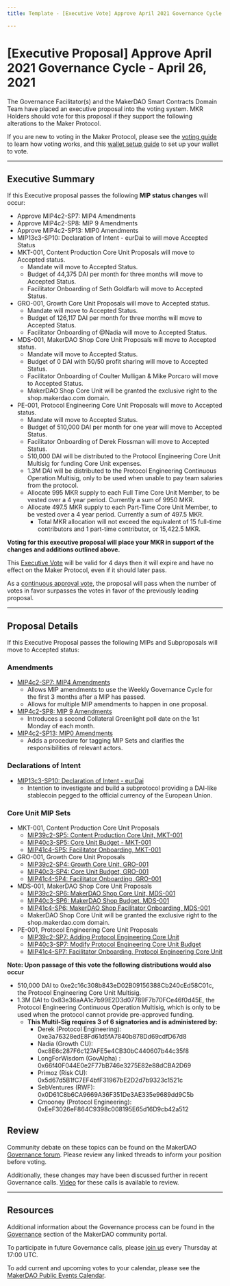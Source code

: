 ```yaml
---
title: Template - [Executive Vote] Approve April 2021 Governance Cycle - April 26, 2021

---
```

# [Executive Proposal] Approve April 2021 Governance Cycle - April 26, 2021

The Governance Facilitator(s) and the MakerDAO Smart Contracts Domain Team have placed an executive proposal into the voting system. MKR Holders should vote for this proposal if they support the following alterations to the Maker Protocol.

If you are new to voting in the Maker Protocol, please see the [voting guide](https://community-development.makerdao.com/en/learn/governance/how-voting-works/) to learn how voting works, and this [wallet setup guide](https://community-development.makerdao.com/en/learn/governance/voting-setup/) to set up your wallet to vote.

---

## Executive Summary

If this Executive proposal passes the following **MIP status changes** will occur:

* Approve MIP4c2-SP7: MIP4 Amendments
* Approve MIP4c2-SP8: MIP 9 Amendments
* Approve MIP4c2-SP13: MIP0 Amendments
* MIP13c3-SP10: Declaration of Intent - eurDai to will move Accepted Status
* MKT-001, Content Production Core Unit Proposals will move to Accepted status.
	* Mandate will move to Accepted Status.
	* Budget of 44,375 DAI per month for three months will move to Accepted Status.
	* Facilitator Onboarding of Seth Goldfarb will move to Accepted Status.
* GRO-001, Growth Core Unit Proposals will move to Accepted status.
	* Mandate will move to Accepted Status.
	* Budget of 126,117 DAI per month for three months will move to Accepted Status.
	* Facilitator Onboarding of @Nadia will move to Accepted Status.
* MDS-001, MakerDAO Shop Core Unit Proposals will move to Accepted status.
	* Mandate will move to Accepted Status.
	* Budget of 0 DAI with 50/50 profit sharing will move to Accepted Status.
	* Facilitator Onboarding of Coulter Mulligan & Mike Porcaro will move to Accepted Status.
	* MakerDAO Shop Core Unit will be granted the exclusive right to the shop.makerdao.com domain.
* PE-001, Protocol Engineering Core Unit Proposals will move to Accepted status.
	* Mandate will move to Accepted Status.
	* Budget of 510,000 DAI per month for one year will move to Accepted Status.
	* Facilitator Onboarding of Derek Flossman will move to Accepted Status.
	* 510,000 DAI will be distributed to the Protocol Engineering Core Unit Multisig for funding Core Unit expenses.
	* 1.3M DAI will be distributed to the Protocol Engineering Continuous Operation Multisig, only to be used when unable to pay team salaries from the protocol.
	* Allocate 995 MKR supply to each Full Time Core Unit Member, to be vested over a 4 year period. Currently a sum of 9950 MKR.
	* Allocate 497.5 MKR supply to each Part-Time Core Unit Member, to be vested over a 4 year period. Currently a sum of 497.5 MKR.
		* Total MKR allocation will not exceed the equivalent of 15 full-time contributors and 1 part-time contributor, or 15,422.5 MKR.


**Voting for this executive proposal will place your MKR in support of the changes and additions outlined above.**

This [Executive Vote](https://community-development.makerdao.com/en/learn/governance/on-chain-gov) will be valid for 4 days then it will expire and have no effect on the Maker Protocol, even if it should later pass.

As a [continuous approval vote](https://community-development.makerdao.com/en/learn/governance/how-voting-works), the proposal will pass when the number of votes in favor surpasses the votes in favor of the previously leading proposal.

---

## Proposal Details

If this Executive Proposal passes the following MIPs and Subproposals will move to Accepted status:

### Amendments

* [MIP4c2-SP7: MIP4 Amendments](https://forum.makerdao.com/t/mip4c2-sp7-mip4-amendments/6508)
	* Allows MIP amendments to use the Weekly Governance Cycle for the first 3 months after a MIP has passed.
	* Allows for multiple MIP amendments to happen in one proposal.
* [MIP4c2-SP8: MIP 9 Amendments](https://forum.makerdao.com/t/mip4c2-sp8-mip-9-amendments/6793)
	* Introduces a second Collateral Greenlight poll date on the 1st Monday of each month.
* [MIP4c2-SP13: MIP0 Amendments](https://forum.makerdao.com/t/mip4c2-sp13-mip0-amendments/6758)
	* Adds a procedure for tagging MIP Sets and clarifies the responsibilities of relevant actors.

### Declarations of Intent

* [MIP13c3-SP10: Declaration of Intent - eurDai](https://forum.makerdao.com/t/mip13c3-sp10-declaration-of-intent-eurdai/6766)
	*  Intention to investigate and build a subprotocol providing a DAI-like stablecoin pegged to the official currency of the European Union.

### Core Unit MIP Sets

* MKT-001, Content Production Core Unit Proposals 
	* [MIP39c2-SP5: Content Production Core Unit, MKT-001](https://forum.makerdao.com/t/mip39c2-sp5-content-production-core-unit-mkt-001/6823)
	* [MIP40c3-SP5: Core Unit Budget - MKT-001](https://forum.makerdao.com/t/mip40c3-sp5-core-unit-budget-mkt-001/6824)
	* [MIP41c4-SP5: Facilitator Onboarding, MKT-001](https://forum.makerdao.com/t/mip41c4-sp5-facilitator-onboarding-mkt-001/6825)
* GRO-001, Growth Core Unit Proposals 
	* [MIP39c2-SP4: Growth Core Unit, GRO-001](https://forum.makerdao.com/t/mip39c2-sp4-growth-core-unit-gro-001/6715)
	* [MIP40c3-SP4: Core Unit Budget, GRO-001](https://forum.makerdao.com/t/mip40c3-sp4-core-unit-budget-gro-001/6716)
	* [MIP41c4-SP4: Facilitator Onboarding, GRO-001](https://forum.makerdao.com/t/mip41c4-sp4-facilitator-onboarding-gro-001/6717)
* MDS-001, MakerDAO Shop Core Unit Proposals 
	* [MIP39c2-SP6: MakerDAO Shop Core Unit, MDS-001](https://forum.makerdao.com/t/mip39c2-sp6-makerdao-shop-core-unit-mds-001/6827)
	* [MIP40c3-SP6: MakerDAO Shop Budget, MDS-001](https://forum.makerdao.com/t/mip40c3-sp6-makerdao-shop-budget-mds-001/6829)
	* [MIP41c4-SP6: MakerDAO Shop Facilitator Onboarding, MDS-001](https://forum.makerdao.com/t/mip41c4-sp6-makerdao-shop-facilitator-onboarding-mds-001/6828)
	* MakerDAO Shop Core Unit will be granted the exclusive right to the shop.makerdao.com domain.
* PE-001, Protocol Engineering Core Unit Proposals 
	* [MIP39c2-SP7: Adding Protocol Engineering Core Unit](https://forum.makerdao.com/t/mip39c2-sp7-adding-protocol-engineering-core-unit/6831)
	* [MIP40c3-SP7: Modify Protocol Engineering Core Unit Budget](https://forum.makerdao.com/t/mip40c3-sp7-modify-protocol-engineering-core-unit-budget/6832)
	* [MIP41c4-SP7: Facilitator Onboarding, Protocol Engineering Core Unit](https://forum.makerdao.com/t/mip41c4-sp7-facilitator-onboarding-protocol-engineering-core-unit/6833)

**Note: Upon passage of this vote the following distributions would also occur**

* 510,000 DAI to 0xe2c16c308b843eD02B09156388Cb240cEd58C01c, the Protocol Engineering Core Unit Multisig.
* 1.3M DAI to 0x83e36aAA1c7b99E2D3d07789F7b70FCe46f0d45E, the Protocol Engineering Continuous Operation Multisig, which is only to be used when the protocol cannot provide pre-approved funding. 
	* **This Multil-Sig requires 3 of 6 signatories and is administered by:**
		* Derek (Protocol Engineering): 0xe3a76328edE8Fd61d5fA7840b878Dd69cdfD67d8
		* Nadia (Growth CU): 0xc8E6c287F6c127AFE5e4CB30bC440607b44c35f8
		* LongForWisdom (GovAlpha) : 0x66f40F044E0e2F77bB746e3275E82e88dCBA2D69
		* Primoz (Risk CU): 0x5d67d5B1fC7EF4bfF31967bE2D2d7b9323c1521c
		* SebVentures (RWF): 0x0D61C8b6CA9669A36F351De3AE335e9689dd9C5b
		* Cmooney (Protocol Engineering): 0xEeF3026eF864C9398c008195E65d16D9cb42a512

## Review

Community debate on these topics can be found on the MakerDAO [Governance forum](https://forum.makerdao.com/). Please review any linked threads to inform your position before voting.

Additionally, these changes may have been discussed further in recent Governance calls. [Video](https://www.youtube.com/playlist?list=PLLzkWCj8ywWNq5-90-Id6VPSsrk4OWVan) for these calls is available to review.

---

## Resources

Additional information about the Governance process can be found in the [Governance](https://community-development.makerdao.com/en/learn/governance) section of the MakerDAO community portal.

To participate in future Governance calls, please [join us](https://github.com/makerdao/community/tree/master/governance/governance-and-risk-meetings) every Thursday at 17:00 UTC.

To add current and upcoming votes to your calendar, please see the [MakerDAO Public Events Calendar](https://calendar.google.com/calendar/embed?src=makerdao.com_3efhm2ghipksegl009ktniomdk%40group.calendar.google.com&ctz=UTC&mode=week&showCalendars=0&showPrint=0).
